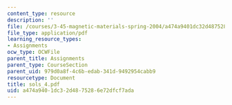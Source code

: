 ```yaml
---
content_type: resource
description: ''
file: /courses/3-45-magnetic-materials-spring-2004/a474a9401dc32d4875286e72dfcf7ada_sols_4.pdf
file_type: application/pdf
learning_resource_types:
- Assignments
ocw_type: OCWFile
parent_title: Assignments
parent_type: CourseSection
parent_uid: 979d0a8f-4c6b-edab-341d-9492954cabb9
resourcetype: Document
title: sols_4.pdf
uid: a474a940-1dc3-2d48-7528-6e72dfcf7ada
---
```

